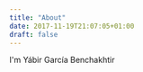 ```yaml
---
title: "About"
date: 2017-11-19T21:07:05+01:00
draft: false
---
```


I'm Yábir García Benchakhtir


